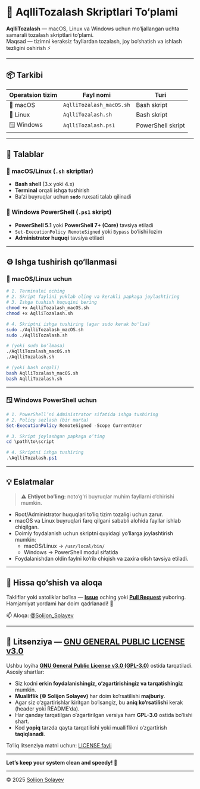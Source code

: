 # 🧹 AqlliTozalash Skriptlari To‘plami

**AqlliTozalash** — macOS, Linux va Windows uchun mo‘ljallangan uchta samarali tozalash skriptlari to‘plami.  
Maqsad — tizimni keraksiz fayllardan tozalash, joy bo‘shatish va ishlash tezligini oshirish ⚡

---

## 📦 Tarkibi

| Operatsion tizim | Fayl nomi | Turi |
|------------------|------------|------|
| 🍏 macOS | `AqlliTozalash_macOS.sh` | Bash skript |
| 🐧 Linux | `AqlliTozalash.sh` | Bash skript |
| 🪟 Windows | `AqlliTozalash.ps1` | PowerShell skript |

---

## 🧰 Talablar

### 🔹 macOS/Linux (`.sh` skriptlar)
- **Bash shell** (3.x yoki 4.x)
- **Terminal** orqali ishga tushirish
- Ba’zi buyruqlar uchun **`sudo`** ruxsati talab qilinadi

### 🔹 Windows PowerShell (`.ps1` skript)
- **PowerShell 5.1** yoki **PowerShell 7+ (Core)** tavsiya etiladi  
- `Set-ExecutionPolicy RemoteSigned` yoki `Bypass` bo‘lishi lozim  
- **Administrator huquqi** tavsiya etiladi

---

## ⚙️ Ishga tushirish qo‘llanmasi

### 🐧 macOS/Linux uchun
```bash
# 1. Terminalni oching
# 2. Skript faylini yuklab oling va kerakli papkaga joylashtiring
# 3. Ishga tushish huquqini bering
chmod +x AqlliTozalash_macOS.sh
chmod +x AqlliTozalash.sh

# 4. Skriptni ishga tushiring (agar sudo kerak bo'lsa)
sudo ./AqlliTozalash_macOS.sh
sudo ./AqlliTozalash.sh

# (yoki sudo bo‘lmasa)
./AqlliTozalash_macOS.sh
./AqlliTozalash.sh

# (yoki bash orqali)
bash AqlliTozalash_macOS.sh
bash AqlliTozalash.sh
```

---

### 🪟 Windows PowerShell uchun
```powershell
# 1. PowerShell’ni Administrator sifatida ishga tushiring
# 2. Policy sozlash (bir marta)
Set-ExecutionPolicy RemoteSigned -Scope CurrentUser

# 3. Skript joylashgan papkaga o‘ting
cd \path\to\script

# 4. Skriptni ishga tushiring
.\AqlliTozalash.ps1
```

---

## 💡 Eslatmalar

> ⚠️ **Ehtiyot bo‘ling:** noto‘g‘ri buyruqlar muhim fayllarni o‘chirishi mumkin.

- Root/Administrator huquqlari to‘liq tizim tozaligi uchun zarur.  
- macOS va Linux buyruqlari farq qilgani sababli alohida fayllar ishlab chiqilgan.  
- Doimiy foydalanish uchun skriptni quyidagi yo‘llarga joylashtirish mumkin:
  - macOS/Linux → `/usr/local/bin/`
  - Windows → PowerShell modul sifatida  
- Foydalanishdan oldin faylni ko‘rib chiqish va zaxira olish tavsiya etiladi.

---

## 🤝 Hissa qo‘shish va aloqa

Takliflar yoki xatoliklar bo‘lsa — [**Issue**](https://github.com/SolijonSolayev/AqlliTozalash/issues) oching yoki [**Pull Request**](https://github.com/SolijonSolayev/AqlliTozalash/pulls) yuboring.  
Hamjamiyat yordami har doim qadrlanadi! 💪 

📫 Aloqa: [@Solijon_Solayev](https://taplink.cc/solijon_solayev)

---

## 📜 Litsenziya — [GNU GENERAL PUBLIC LICENSE v3.0](https://github.com/solijon-solayev/AqlliTozalash/blob/main/LICENSE)

Ushbu loyiha **[GNU General Public License v3.0 (GPL-3.0)](https://www.gnu.org/licenses/gpl-3.0.html)** ostida tarqatiladi. Asosiy shartlar:

- Siz kodni **erkin foydalanishingiz, o‘zgartirishingiz va tarqatishingiz** mumkin.  
- **Mualliflik (© Solijon Solayev)** har doim ko‘rsatilishi **majburiy**.  
- Agar siz o‘zgartirishlar kiritgan bo‘lsangiz, bu **aniq ko‘rsatilishi** kerak (header yoki README’da).  
- Har qanday tarqatilgan o‘zgartirilgan versiya ham **GPL-3.0** ostida bo‘lishi shart.  
- Kod **yopiq** tarzda qayta tarqatilishi yoki mualliflikni o‘zgartirish **taqiqlanadi**.

To‘liq litsenziya matni uchun: [LICENSE fayli](https://github.com/solijon-solayev/AqlliTozalash/blob/main/LICENSE)


---

**Let’s keep your system clean and speedy! 🚀**

---

© 2025 [Solijon Solayev](https://SolijonSolayev.github.io)
